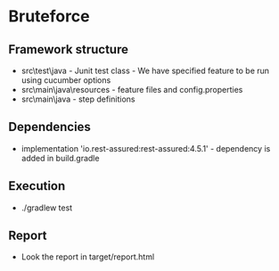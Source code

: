 # Bruteforce 

## Framework structure
- src\test\java - Junit test class - We have specified feature to be run using cucumber options
- src\main\java\resources - feature files and config.properties
- src\main\java - step definitions

## Dependencies
-  implementation 'io.rest-assured:rest-assured:4.5.1' - dependency is added in build.gradle

## Execution
-  ./gradlew test

## Report
- Look the report in target/report.html
